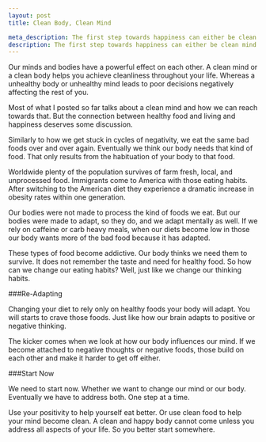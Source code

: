 ```yaml
--- 
layout: post 
title: Clean Body, Clean Mind

meta_description: The first step towards happiness can either be clean mind or clean body. But both steps need to happen eventually. Where will you start? 
description: The first step towards happiness can either be clean mind or clean body. But both steps need to happen eventually. Where will you start?
---
```


Our minds and bodies have a powerful effect on each other. A clean mind or a clean body helps you achieve cleanliness throughout your life. Whereas a unhealthy body or unhealthy mind leads to poor decisions negatively affecting the rest of you. 

Most of what I posted so far talks about a clean mind and how we can reach towards that. But the connection between healthy food and living and happiness deserves some discussion. 

Similarly to how we get stuck in cycles of negativity, we eat the same bad foods over and over again. Eventually we think our body needs that kind of food. That only results from the habituation of your body to that food. 


Worldwide plenty of the population survives of farm fresh, local, and unprocessed food. Immigrants come to America with those eating habits. After switching to the American diet they experience a dramatic increase in obesity rates within one generation. 

Our bodies were not made to process the kind of foods we eat. But our bodies were made to adapt, so they do, and we adapt mentally as well. If we rely on caffeine or carb heavy meals, when our diets become low in those our body wants more of the bad food because it has adapted.

These types of food become addictive. Our body thinks we need them to survive. It does not remember the taste and need for healthy food. So how can we change our eating habits? Well, just like we change our thinking habits.

<span id="readmore"/>

<!-- more start -->

###Re-Adapting

Changing your diet to rely only on healthy foods your body will adapt. You will starts to crave those foods. Just like how our brain adapts to positive or negative thinking. 

The kicker comes when we look at how our body influences our mind. If we become attached to negative thoughts or negative foods, those build on each other and make it harder to get off either. 

###Start Now

We need to start now. Whether we want to change our mind or our body. Eventually we have to address both. One step at a time.

Use your positivity to help yourself eat better. Or use clean food to help your mind become clean. A clean and happy body cannot come unless you address all aspects of your life. So you better start somewhere.


<!-- more end -->